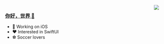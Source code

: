 <img align="right" src="https://github-readme-stats.vercel.app/api?username=CoderQHao&show_icons=true&icon_color=CE1D2D&text_color=718096&bg_color=00000000&hide_title=true&hide_border=true" />

### [你好，世界 👋](https://github.com/CoderQHao/CoderQHao#你好世界-)

- 📙 Working on iOS
- ❤️ Interested in SwiftUI 
- ⚽️ Soccer lovers

